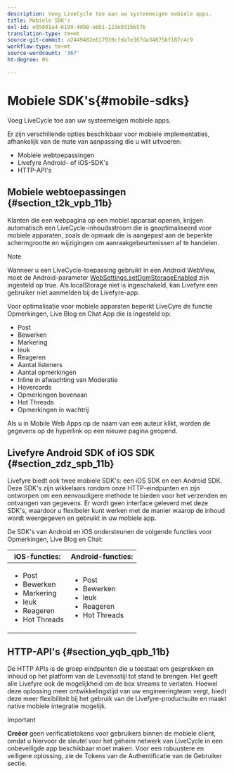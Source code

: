 ```yaml
---
description: Voeg LiveCycle toe aan uw systeemeigen mobiele apps.
title: Mobiele SDK's
exl-id: e05001a4-6199-4d98-a661-123e031b657b
translation-type: tm+mt
source-git-commit: a2449482e617939cfda7e367da34875bf187c4c9
workflow-type: tm+mt
source-wordcount: '367'
ht-degree: 0%

---
```


# Mobiele SDK&#39;s{#mobile-sdks}

Voeg LiveCycle toe aan uw systeemeigen mobiele apps.

Er zijn verschillende opties beschikbaar voor mobiele implementaties, afhankelijk van de mate van aanpassing die u wilt uitvoeren:

* Mobiele webtoepassingen
* Livefyre Android- of iOS-SDK&#39;s
* HTTP-API&#39;s

## Mobiele webtoepassingen {#section_t2k_vpb_11b}

Klanten die een webpagina op een mobiel apparaat openen, krijgen automatisch een LiveCycle-inhoudsstroom die is geoptimaliseerd voor mobiele apparaten, zoals de opmaak die is aangepast aan de beperkte schermgrootte en wijzigingen om aanraakgebeurtenissen af te handelen.

>[!NOTE]
>
>Wanneer u een LiveCycle-toepassing gebruikt in een Android WebView, moet de Android-parameter [WebSettings.setDomStorageEnabled](https://developer.android.com/reference/android/webkit/WebSettings.html) zijn ingesteld op true. Als localStorage niet is ingeschakeld, kan Livefyre een gebruiker niet aanmelden bij de Livefyre-app.

Voor optimalisatie voor mobiele apparaten beperkt LiveCyre de functie Opmerkingen, Live Blog en Chat App die is ingesteld op:

* Post
* Bewerken
* Markering
* leuk
* Reageren
* Aantal listeners
* Aantal opmerkingen
* Inline in afwachting van Moderatie
* Hovercards
* Opmerkingen bovenaan
* Hot Threads
* Opmerkingen in wachtrij

Als u in Mobile Web Apps op de naam van een auteur klikt, worden de gegevens op de hyperlink op een nieuwe pagina geopend.

## Livefyre Android SDK of iOS SDK {#section_zdz_spb_11b}

Livefyre biedt ook twee mobiele SDK&#39;s: een iOS SDK en een Android SDK. Deze SDK&#39;s zijn wikkelaars rondom onze HTTP-eindpunten en zijn ontworpen om een eenvoudigere methode te bieden voor het verzenden en ontvangen van gegevens. Er wordt geen interface geleverd met deze SDK&#39;s, waardoor u flexibeler kunt werken met de manier waarop de inhoud wordt weergegeven en gebruikt in uw mobiele app.

De SDK&#39;s van Android en iOS ondersteunen de volgende functies voor Opmerkingen, Live Blog en Chat:

| iOS-functies: | Android-functies: |
|--- |--- |
| <ul><li> Post </li><li>Bewerken </li><li>Markering </li><li>leuk </li><li>Reageren </li><li>Hot Threads</li></ul> | <ul><li>Post </li><li>Bewerken </li><li>leuk </li><li>Reageren </li><li>Hot Threads</li></ul> |

## HTTP-API&#39;s {#section_yqb_qpb_11b}

De HTTP APIs is de groep eindpunten die u toestaat om gesprekken en inhoud op het platform van de Levensstijl tot stand te brengen. Het geeft alle Livefyre ook de mogelijkheid om de box streams te verlaten. Hoewel deze oplossing meer ontwikkelingstijd van uw engineeringteam vergt, biedt deze meer flexibiliteit bij het gebruik van de Livefyre-productsuite en maakt native mobiele integratie mogelijk.

>[!IMPORTANT]
>
>**Creëer** geen verificatietokens voor gebruikers binnen de mobiele client, omdat u hiervoor de sleutel voor het geheim netwerk van LiveCycle in een onbeveiligde app beschikbaar moet maken. Voor een robuustere en veiligere oplossing, zie de Tokens van de Authentificatie van de Gebruiker sectie.
